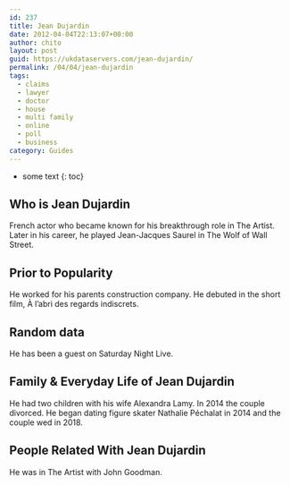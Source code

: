 ```yaml
---
id: 237
title: Jean Dujardin
date: 2012-04-04T22:13:07+00:00
author: chito
layout: post
guid: https://ukdataservers.com/jean-dujardin/
permalink: /04/04/jean-dujardin
tags:
  - claims
  - lawyer
  - doctor
  - house
  - multi family
  - online
  - poll
  - business
category: Guides
---
```


* some text
{: toc}


## Who is  Jean Dujardin
                  
                  
                  
French actor who became known for his breakthrough role in The Artist. Later in his career, he played Jean-Jacques Saurel in The Wolf of Wall Street.
                  
                
                
                
## Prior to Popularity 
                  
                  
                  
He worked for his parents construction company. He debuted in the short film, À l&#8217;abri des regards indiscrets.
                  
                
                
                
## Random data 
                  
                  
                  
He has been a guest on Saturday Night Live.
                  
                
                
                
## Family & Everyday Life of Jean Dujardin
                  
                  
                  
He had two children with his wife Alexandra Lamy. In 2014 the couple divorced. He began dating figure skater Nathalie Péchalat in 2014 and the couple wed in 2018.
                  
                
                
                
## People Related With  Jean Dujardin
                  
                  
                  
He was in The Artist with John Goodman.
                  
                
              
            
          
          
          
    
    
  
